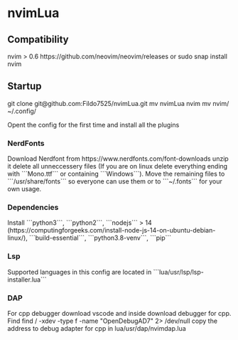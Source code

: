 # nvimLua

<h2>Compatibility</h2>
nvim > 0.6
https://github.com/neovim/neovim/releases
or
    sudo snap install nvim
<h2>Startup</h2>
    git clone git@github.com:Fildo7525/nvimLua.git
    mv nvimLua nvim
    mv nvim/ ~/.config/

Opent the config for the first time and install all the plugins
<h3>NerdFonts</h3>
Download Nerdfont from
https://www.nerdfonts.com/font-downloads
unzip it delete all unneccessery files (If you are on linux delete everything ending with ```Mono.ttf``` or containing ```Windows```).
Move the remaining files to ```/usr/share/fonts``` so everyone can use them or to ```~/.fonts``` for your own usage.

<h3>Dependencies</h3>
Install ```python3```, ```python2```, ```nodejs``` > 14 (https://computingforgeeks.com/install-node-js-14-on-ubuntu-debian-linux/),
```build-essential```, ```python3.8-venv```, ```pip```

<h3>Lsp</h3>
Supported languages in this config are located in ```lua/usr/lsp/lsp-installer.lua```

<h3>DAP</h3>
For cpp debugger download vscode and inside download debugger for cpp.
Find 
    find / -xdev -type f -name "OpenDebugAD7" 2> /dev/null
copy the address to debug adapter for cpp in
    lua/usr/dap/nvimdap.lua
